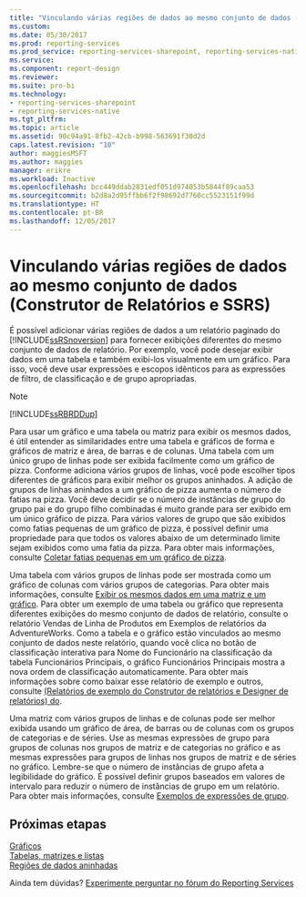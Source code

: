 ```yaml
---
title: "Vinculando várias regiões de dados ao mesmo conjunto de dados (Construtor de Relatórios e SSRS) | Microsoft Docs"
ms.custom: 
ms.date: 05/30/2017
ms.prod: reporting-services
ms.prod_service: reporting-services-sharepoint, reporting-services-native
ms.service: 
ms.component: report-design
ms.reviewer: 
ms.suite: pro-bi
ms.technology:
- reporting-services-sharepoint
- reporting-services-native
ms.tgt_pltfrm: 
ms.topic: article
ms.assetid: 90c94a91-8fb2-42cb-b998-563691f30d2d
caps.latest.revision: "10"
author: maggiesMSFT
ms.author: maggies
manager: erikre
ms.workload: Inactive
ms.openlocfilehash: bcc449ddab2831edf051d974053b5844f89caa53
ms.sourcegitcommit: b2d8a2d95ffbb6f2f98692d7760cc5523151f99d
ms.translationtype: HT
ms.contentlocale: pt-BR
ms.lasthandoff: 12/05/2017
---
```

# <a name="linking-multiple-data-regions-to-the-same-dataset-report-builder-and-ssrs"></a>Vinculando várias regiões de dados ao mesmo conjunto de dados (Construtor de Relatórios e SSRS)

É possível adicionar várias regiões de dados a um relatório paginado do [!INCLUDE[ssRSnoversion](../../includes/ssrsnoversion-md.md)] para fornecer exibições diferentes do mesmo conjunto de dados de relatório. Por exemplo, você pode desejar exibir dados em uma tabela e também exibi-los visualmente em um gráfico. Para isso, você deve usar expressões e escopos idênticos para as expressões de filtro, de classificação e de grupo apropriadas.  
  
> [!NOTE]  
>  [!INCLUDE[ssRBRDDup](../../includes/ssrbrddup-md.md)]  
  
 Para usar um gráfico e uma tabela ou matriz para exibir os mesmos dados, é útil entender as similaridades entre uma tabela e gráficos de forma e gráficos de matriz e área, de barras e de colunas. Uma tabela com um único grupo de linhas pode ser exibida facilmente como um gráfico de pizza. Conforme adiciona vários grupos de linhas, você pode escolher tipos diferentes de gráficos para exibir melhor os grupos aninhados. A adição de grupos de linhas aninhados a um gráfico de pizza aumenta o número de fatias na pizza. Você deve decidir se o número de instâncias de grupo do grupo pai e do grupo filho combinadas é muito grande para ser exibido em um único gráfico de pizza. Para vários valores de grupo que são exibidos como fatias pequenas de um gráfico de pizza, é possível definir uma propriedade para que todos os valores abaixo de um determinado limite sejam exibidos como uma fatia da pizza. Para obter mais informações, consulte [Coletar fatias pequenas em um gráfico de pizza](../../reporting-services/report-design/collect-small-slices-on-a-pie-chart-report-builder-and-ssrs.md).  
  
 Uma tabela com vários grupos de linhas pode ser mostrada como um gráfico de colunas com vários grupos de categorias. Para obter mais informações, consulte [Exibir os mesmos dados em uma matriz e um gráfico](../../reporting-services/report-design/display-the-same-data-on-a-matrix-and-a-chart-report-builder.md). Para obter um exemplo de uma tabela ou gráfico que representa diferentes exibições do mesmo conjunto de dados de relatório, consulte o relatório Vendas de Linha de Produtos em Exemplos de relatórios da AdventureWorks. Como a tabela e o gráfico estão vinculados ao mesmo conjunto de dados neste relatório, quando você clica no botão de classificação interativa para Nome do Funcionário na classificação da tabela Funcionários Principais, o gráfico Funcionários Principais mostra a nova ordem de classificação automaticamente. Para obter mais informações sobre como baixar esse relatório de exemplo e outros, consulte [(Relatórios de exemplo do Construtor de relatórios e Designer de relatórios) do](http://go.microsoft.com/fwlink/?LinkId=198283).  
  
 Uma matriz com vários grupos de linhas e de colunas pode ser melhor exibida usando um gráfico de área, de barras ou de colunas com os grupos de categorias e de séries. Use as mesmas expressões de grupo para grupos de colunas nos grupos de matriz e de categorias no gráfico e as mesmas expressões para grupos de linhas nos grupos de matriz e de séries no gráfico. Lembre-se que o número de instâncias de grupo afeta a legibilidade do gráfico. É possível definir grupos baseados em valores de intervalo para reduzir o número de instâncias de grupo em um relatório. Para obter mais informações, consulte [Exemplos de expressões de grupo](../../reporting-services/report-design/group-expression-examples-report-builder-and-ssrs.md).  
  
## <a name="next-steps"></a>Próximas etapas

[Gráficos](../../reporting-services/report-design/charts-report-builder-and-ssrs.md)   
[Tabelas, matrizes e listas](../../reporting-services/report-design/tables-matrices-and-lists-report-builder-and-ssrs.md)   
[Regiões de dados aninhadas](../../reporting-services/report-design/nested-data-regions-report-builder-and-ssrs.md)  

Ainda tem dúvidas? [Experimente perguntar no fórum do Reporting Services](http://go.microsoft.com/fwlink/?LinkId=620231)
